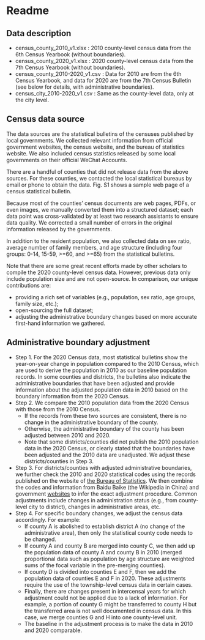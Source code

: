 # Readme

## Data description

- census_county_2010_v1.xlsx : 2010 county-level census data from the 6th Census Yearbook (without boundaries).
- census_county_2020_v1.xlsx : 2020 county-level census data from the 7th Census Yearbook (without boundaries).
- census_county_2010-2020_v1.csv : Data for 2010 are from the 6th Census Yearbook, and data for 2020 are from the 7th Census Bulletin (see below for details, with administrative boundaries).
- census_city_2010-2020_v1.csv : Same as the county-level data, only at the city level.

## Census data source

The data sources are the statistical bulletins of the censuses published by local governments. We collected relevant information from official government websites, the census website, and the bureau of statistics website. We also included census statistics released by some local governments on their official WeChat Accounts. 

There are a handful of counties that did not release data from the above sources. For these counties, we contacted the local statistical bureaus by email or phone to obtain the data. Fig. S1 shows a sample web page of a census statistical bulletin.

Because most of the counties’ census documents are web pages, PDFs, or even images, we manually converted them into a structured dataset; each data point was cross-validated by at least two research assistants to ensure data quality. We corrected a small number of errors in the original information released by the governments.

In addition to the resident population, we also collected data on sex ratio, average number of family members, and age structure (including four groups: 0-14, 15-59, >=60, and >=65) from the statistical bulletins. 

Note that there are some great recent efforts made by other scholars to compile the 2020 county-level census data. However, previous data only include population size and are not open-source. In comparison, our unique contributions are: 
- providing a rich set of variables (e.g., population, sex ratio, age groups, family size, etc.); 
- open-sourcing the full dataset; 
- adjusting the administrative boundary changes based on more accurate first-hand information we gathered.

## Administrative boundary adjustment

- Step 1. For the 2020 Census data, most statistical bulletins show the year-on-year change in population compared to the 2010 Census, which are used to derive the population in 2010 as our baseline population records. In some counties and districts, the bulletins also indicate the administrative boundaries that have been adjusted and provide information about the adjusted population data in 2010 based on the boundary information from the 2020 Census.
- Step 2. We compare the 2010 population data from the 2020 Census with those from the 2010 Census. 
    * If the records from these two sources are consistent, there is no change in the administrative boundary of the county. 
    * Otherwise, the administrative boundary of the county has been adjusted between 2010 and 2020. 
    * Note that some districts/counties did not publish the 2010 population data in the 2020 Census, or clearly stated that the boundaries have been adjusted and the 2010 data are unadjusted. We adjust these districts/counties in Step 3. 
- Step 3. For districts/counties with adjusted administrative boundaries, we further check the 2010 and 2020 statistical codes using the records published on the website of [the Bureau of Statistics](http://www.stats.gov.cn/tjsj/tjbz/tjyqhdmhcxhfdm/). We then combine the codes and information from Baidu Baike (the Wikipedia in China) and government [websites](http://www.mca.gov.cn/article/sj/xzqh/1980/ ) to infer the exact adjustment procedure. Common adjustments include changes in administration status (e.g., from county-level city to district), changes in administrative areas, etc.
- Step 4. For specific boundary changes, we adjust the census data accordingly. For example:
    * If county A is abolished to establish district A (no change of the administrative area), then only the statistical county code needs to be changed. 
    * If county A and county B are merged into county C, we then add up the population data of county A and county B in 2010 (merged proportional data such as population by age structure are weighted sums of the focal variable in the pre-merging counties). 
    * If county D is divided into counties E and F, then we add the population data of counties E and F in 2020. These adjustments require the use of the township-level census data in certain cases. 
    * Finally, there are changes present in intercensal years for which adjustment could not be applied due to a lack of information. For example, a portion of county G might be transferred to county H but the transferred area is not well documented in census data. In this case, we merge counties G and H into one county-level unit. 
    * The baseline in the adjustment process is to make the data in 2010 and 2020 comparable.
